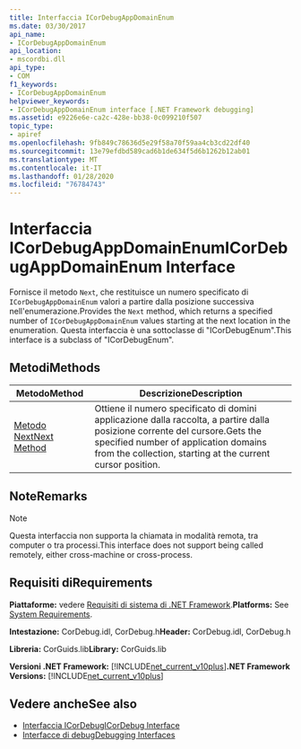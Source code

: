 ```yaml
---
title: Interfaccia ICorDebugAppDomainEnum
ms.date: 03/30/2017
api_name:
- ICorDebugAppDomainEnum
api_location:
- mscordbi.dll
api_type:
- COM
f1_keywords:
- ICorDebugAppDomainEnum
helpviewer_keywords:
- ICorDebugAppDomainEnum interface [.NET Framework debugging]
ms.assetid: e9226e6e-ca2c-428e-bb38-0c099210f507
topic_type:
- apiref
ms.openlocfilehash: 9fb849c78636d5e29f58a70f59aa4cb3cd22df40
ms.sourcegitcommit: 13e79efdbd589cad6b1de634f5d6b1262b12ab01
ms.translationtype: MT
ms.contentlocale: it-IT
ms.lasthandoff: 01/28/2020
ms.locfileid: "76784743"
---
```

# <a name="icordebugappdomainenum-interface"></a><span data-ttu-id="75f7f-102">Interfaccia ICorDebugAppDomainEnum</span><span class="sxs-lookup"><span data-stu-id="75f7f-102">ICorDebugAppDomainEnum Interface</span></span>

<span data-ttu-id="75f7f-103">Fornisce il metodo `Next`, che restituisce un numero specificato di `ICorDebugAppDomainEnum` valori a partire dalla posizione successiva nell'enumerazione.</span><span class="sxs-lookup"><span data-stu-id="75f7f-103">Provides the `Next` method, which returns a specified number of `ICorDebugAppDomainEnum` values starting at the next location in the enumeration.</span></span> <span data-ttu-id="75f7f-104">Questa interfaccia è una sottoclasse di "ICorDebugEnum".</span><span class="sxs-lookup"><span data-stu-id="75f7f-104">This interface is a subclass of "ICorDebugEnum".</span></span>  
  
## <a name="methods"></a><span data-ttu-id="75f7f-105">Metodi</span><span class="sxs-lookup"><span data-stu-id="75f7f-105">Methods</span></span>  
  
|<span data-ttu-id="75f7f-106">Metodo</span><span class="sxs-lookup"><span data-stu-id="75f7f-106">Method</span></span>|<span data-ttu-id="75f7f-107">Descrizione</span><span class="sxs-lookup"><span data-stu-id="75f7f-107">Description</span></span>|  
|------------|-----------------|  
|[<span data-ttu-id="75f7f-108">Metodo Next</span><span class="sxs-lookup"><span data-stu-id="75f7f-108">Next Method</span></span>](icordebugappdomainenum-next-method.md)|<span data-ttu-id="75f7f-109">Ottiene il numero specificato di domini applicazione dalla raccolta, a partire dalla posizione corrente del cursore.</span><span class="sxs-lookup"><span data-stu-id="75f7f-109">Gets the specified number of application domains from the collection, starting at the current cursor position.</span></span>|  
  
## <a name="remarks"></a><span data-ttu-id="75f7f-110">Note</span><span class="sxs-lookup"><span data-stu-id="75f7f-110">Remarks</span></span>  
  
> [!NOTE]
> <span data-ttu-id="75f7f-111">Questa interfaccia non supporta la chiamata in modalità remota, tra computer o tra processi.</span><span class="sxs-lookup"><span data-stu-id="75f7f-111">This interface does not support being called remotely, either cross-machine or cross-process.</span></span>  
  
## <a name="requirements"></a><span data-ttu-id="75f7f-112">Requisiti di</span><span class="sxs-lookup"><span data-stu-id="75f7f-112">Requirements</span></span>  
 <span data-ttu-id="75f7f-113">**Piattaforme:** vedere [Requisiti di sistema di .NET Framework](../../../../docs/framework/get-started/system-requirements.md).</span><span class="sxs-lookup"><span data-stu-id="75f7f-113">**Platforms:** See [System Requirements](../../../../docs/framework/get-started/system-requirements.md).</span></span>  
  
 <span data-ttu-id="75f7f-114">**Intestazione:** CorDebug.idl, CorDebug.h</span><span class="sxs-lookup"><span data-stu-id="75f7f-114">**Header:** CorDebug.idl, CorDebug.h</span></span>  
  
 <span data-ttu-id="75f7f-115">**Libreria:** CorGuids.lib</span><span class="sxs-lookup"><span data-stu-id="75f7f-115">**Library:** CorGuids.lib</span></span>  
  
 <span data-ttu-id="75f7f-116">**Versioni .NET Framework:** [!INCLUDE[net_current_v10plus](../../../../includes/net-current-v10plus-md.md)]</span><span class="sxs-lookup"><span data-stu-id="75f7f-116">**.NET Framework Versions:** [!INCLUDE[net_current_v10plus](../../../../includes/net-current-v10plus-md.md)]</span></span>  
  
## <a name="see-also"></a><span data-ttu-id="75f7f-117">Vedere anche</span><span class="sxs-lookup"><span data-stu-id="75f7f-117">See also</span></span>

- [<span data-ttu-id="75f7f-118">Interfaccia ICorDebug</span><span class="sxs-lookup"><span data-stu-id="75f7f-118">ICorDebug Interface</span></span>](icordebug-interface.md)
- [<span data-ttu-id="75f7f-119">Interfacce di debug</span><span class="sxs-lookup"><span data-stu-id="75f7f-119">Debugging Interfaces</span></span>](debugging-interfaces.md)
